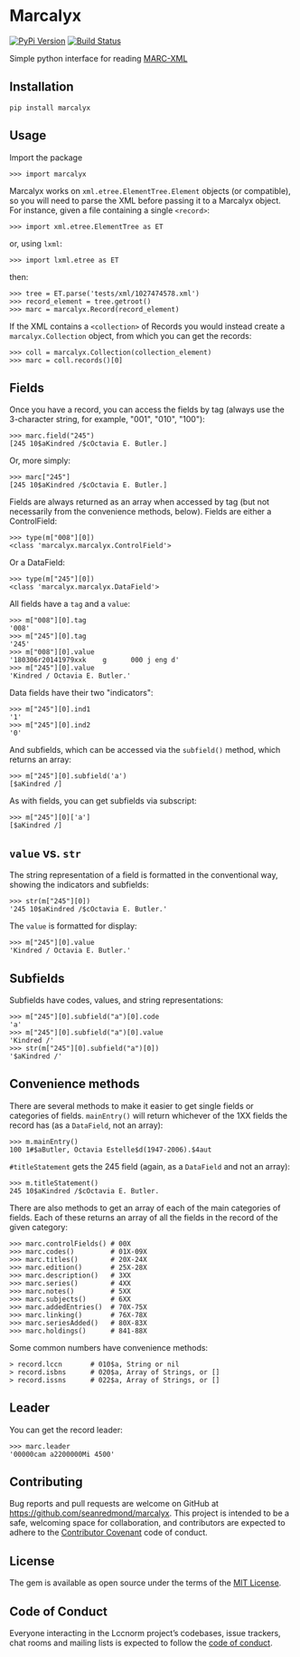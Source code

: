 # Marcalyx

[![PyPi Version](https://badge.fury.io/py/marcalyx.svg)][pypi]
[![Build Status](http://img.shields.io/travis/seanredmond/marcalyx.svg)][travis]

[travis]: http://travis-ci.org/seanredmond/marcalyx
[pypi]: https://pypi.org/project/marcalyx


Simple python interface for reading
[MARC-XML](https://www.loc.gov/standards/marcxml/)


## Installation

    pip install marcalyx
    
## Usage

Import the package

    >>> import marcalyx

Marcalyx works on `xml.etree.ElementTree.Element` objects (or compatible), so
you will need to parse the XML before passing it to a Marcalyx object. For
instance, given a file containing a single `<record>`:

    >>> import xml.etree.ElementTree as ET
    
or, using `lxml`:

    >>> import lxml.etree as ET
    
then:

    >>> tree = ET.parse('tests/xml/1027474578.xml')
    >>> record_element = tree.getroot()
    >>> marc = marcalyx.Record(record_element)

If the XML contains a `<collection>` of Records you would instead create a `marcalyx.Collection` object, from which you can get the records:

    >>> coll = marcalyx.Collection(collection_element)
    >>> marc = coll.records()[0]

## Fields

Once you have a record, you can access the fields by tag (always use the 3-character string, for example, "001", "010", "100"):

    >>> marc.field("245")
    [245 10$aKindred /$cOctavia E. Butler.]
    
Or, more simply:

    >>> marc["245"]
    [245 10$aKindred /$cOctavia E. Butler.]
    
Fields are always returned as an array when accessed by tag (but not necessarily from the convenience methods, below). Fields are either a ControlField:

    >>> type(m["008"][0])
    <class 'marcalyx.marcalyx.ControlField'>
    
Or a DataField:

    >>> type(m["245"][0])
    <class 'marcalyx.marcalyx.DataField'>

All fields have a `tag` and a `value`:

    >>> m["008"][0].tag
    '008'
    >>> m["245"][0].tag
    '245'
    >>> m["008"][0].value
    '180306r20141979xxk    g      000 j eng d'
    >>> m["245"][0].value
    'Kindred / Octavia E. Butler.'

Data fields have their two "indicators":

    >>> m["245"][0].ind1
    '1'
    >>> m["245"][0].ind2
    '0'
    
And subfields, which can be accessed via the `subfield()` method, which returns an array:

    >>> m["245"][0].subfield('a')
    [$aKindred /]
    
As with fields, you can get subfields via subscript:

    >>> m["245"][0]['a']
    [$aKindred /]

## `value` vs. `str`

The string representation of a field is formatted in the conventional way, showing the indicators and subfields:

    >>> str(m["245"][0])
    '245 10$aKindred /$cOctavia E. Butler.'
    
The `value` is formatted for display:

    >>> m["245"][0].value
    'Kindred / Octavia E. Butler.'

## Subfields

Subfields have codes, values, and string representations:

    >>> m["245"][0].subfield("a")[0].code
    'a'
    >>> m["245"][0].subfield("a")[0].value
    'Kindred /'
    >>> str(m["245"][0].subfield("a")[0])
    '$aKindred /'
    
## Convenience methods

There are several methods to make it easier to get single fields or categories
of fields. `mainEntry()` will return whichever of the 1XX fields the record has
(as a `DataField`, not an array):

    >>> m.mainEntry()
    100 1#$aButler, Octavia Estelle$d(1947-2006).$4aut

`#titleStatement` gets the 245 field (again, as a `DataField` and not an array):

    >>> m.titleStatement()
    245 10$aKindred /$cOctavia E. Butler.

There are also methods to get an array of each of the main categories of
fields. Each of these returns an array of all the fields in the record of the
given category:

    >>> marc.controlFields() # 00X
    >>> marc.codes()         # 01X-09X
    >>> marc.titles()        # 20X-24X
    >>> marc.edition()       # 25X-28X
    >>> marc.description()   # 3XX
    >>> marc.series()        # 4XX
    >>> marc.notes()         # 5XX
    >>> marc.subjects()      # 6XX
    >>> marc.addedEntries()  # 70X-75X
    >>> marc.linking()       # 76X-78X
    >>> marc.seriesAdded()   # 80X-83X
    >>> marc.holdings()      # 841-88X

Some common numbers have convenience methods:

    > record.lccn       # 010$a, String or nil
    > record.isbns      # 020$a, Array of Strings, or []
    > record.issns      # 022$a, Array of Strings, or []

## Leader

You can get the record leader:

    >>> marc.leader
    '00000cam a2200000Mi 4500'

## Contributing

Bug reports and pull requests are welcome on GitHub at https://github.com/seanredmond/marcalyx. This project is intended to be a safe, welcoming space for collaboration, and contributors are expected to adhere to the [Contributor Covenant](http://contributor-covenant.org) code of conduct.

## License

The gem is available as open source under the terms of the [MIT License](https://opensource.org/licenses/MIT).

## Code of Conduct

Everyone interacting in the Lccnorm project’s codebases, issue trackers, chat rooms and mailing lists is expected to follow the [code of conduct](https://github.com/seanredmond/marcalyx/blob/master/CODE_OF_CONDUCT.md).
